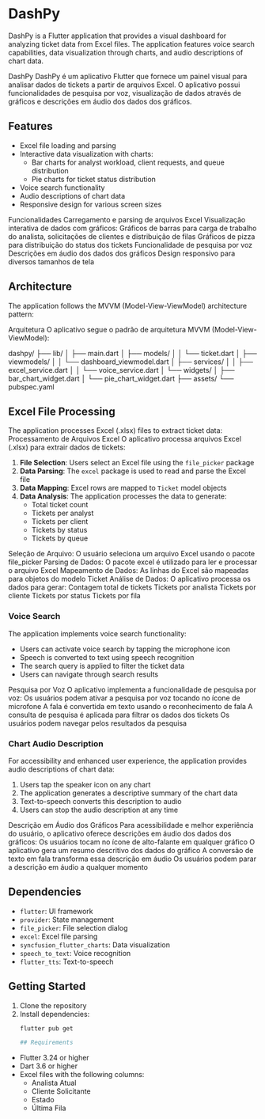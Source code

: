 # DashPy

DashPy is a Flutter application that provides a visual dashboard for analyzing ticket data from Excel files. The application features voice search capabilities, data visualization through charts, and audio descriptions of chart data.

  DashPy
DashPy é um aplicativo Flutter que fornece um painel visual para analisar dados de tickets a partir de arquivos Excel. O aplicativo possui funcionalidades de pesquisa por voz, visualização de dados através de gráficos e descrições em áudio dos dados dos gráficos.

## Features

- Excel file loading and parsing
- Interactive data visualization with charts:
  - Bar charts for analyst workload, client requests, and queue distribution
  - Pie charts for ticket status distribution
- Voice search functionality
- Audio descriptions of chart data
- Responsive design for various screen sizes

Funcionalidades
Carregamento e parsing de arquivos Excel
Visualização interativa de dados com gráficos:
Gráficos de barras para carga de trabalho do analista, solicitações de clientes e distribuição de filas
Gráficos de pizza para distribuição do status dos tickets
Funcionalidade de pesquisa por voz
Descrições em áudio dos dados dos gráficos
Design responsivo para diversos tamanhos de tela


## Architecture

The application follows the MVVM (Model-View-ViewModel) architecture pattern:

Arquitetura
O aplicativo segue o padrão de arquitetura MVVM (Model-View-ViewModel):


dashpy/
├── lib/
│   ├── main.dart
│   ├── models/
│   │   └── ticket.dart
│   ├── viewmodels/
│   │   └── dashboard_viewmodel.dart
│   ├── services/ 
│   │   ├── excel_service.dart 
│   │   └── voice_service.dart
│   └── widgets/ 
│       ├── bar_chart_widget.dart 
│       └── pie_chart_widget.dart 
├── assets/
└── pubspec.yaml

## Excel File Processing

The application processes Excel (.xlsx) files to extract ticket data:
Processamento de Arquivos Excel
O aplicativo processa arquivos Excel (.xlsx) para extrair dados de tickets:

1. **File Selection**: Users select an Excel file using the `file_picker` package
2. **Data Parsing**: The `excel` package is used to read and parse the Excel file
3. **Data Mapping**: Excel rows are mapped to `Ticket` model objects
4. **Data Analysis**: The application processes the data to generate:
   - Total ticket count
   - Tickets per analyst
   - Tickets per client
   - Tickets by status
   - Tickets by queue

Seleção de Arquivo: O usuário seleciona um arquivo Excel usando o pacote file_picker
Parsing de Dados: O pacote excel é utilizado para ler e processar o arquivo Excel
Mapeamento de Dados: As linhas do Excel são mapeadas para objetos do modelo Ticket
Análise de Dados: O aplicativo processa os dados para gerar:
Contagem total de tickets
Tickets por analista
Tickets por cliente
Tickets por status
Tickets por fila


### Voice Search

The application implements voice search functionality:
- Users can activate voice search by tapping the microphone icon
- Speech is converted to text using speech recognition
- The search query is applied to filter the ticket data
- Users can navigate through search results

Pesquisa por Voz
O aplicativo implementa a funcionalidade de pesquisa por voz:
Os usuários podem ativar a pesquisa por voz tocando no ícone de microfone
A fala é convertida em texto usando o reconhecimento de fala
A consulta de pesquisa é aplicada para filtrar os dados dos tickets
Os usuários podem navegar pelos resultados da pesquisa


### Chart Audio Description

For accessibility and enhanced user experience, the application provides audio descriptions of chart data:
1. Users tap the speaker icon on any chart
2. The application generates a descriptive summary of the chart data
3. Text-to-speech converts this description to audio
4. Users can stop the audio description at any time

Descrição em Áudio dos Gráficos
Para acessibilidade e melhor experiência do usuário, o aplicativo oferece descrições em áudio dos dados dos gráficos:
Os usuários tocam no ícone de alto-falante em qualquer gráfico
O aplicativo gera um resumo descritivo dos dados do gráfico
A conversão de texto em fala transforma essa descrição em áudio
Os usuários podem parar a descrição em áudio a qualquer momento

## Dependencies

- `flutter`: UI framework
- `provider`: State management
- `file_picker`: File selection dialog
- `excel`: Excel file parsing
- `syncfusion_flutter_charts`: Data visualization
- `speech_to_text`: Voice recognition
- `flutter_tts`: Text-to-speech

## Getting Started

1. Clone the repository
2. Install dependencies:
   ```bash
   flutter pub get

   ## Requirements
- Flutter 3.24 or higher
- Dart 3.6 or higher
- Excel files with the following columns:
  - Analista Atual
  - Cliente Solicitante
  - Estado
  - Última Fila

